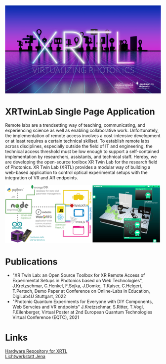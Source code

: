 ![XRTL Header Image](/rmMedia/xrtl_header.jpg "XRTL Header Image")

# XRTwinLab Single Page Application
Remote labs are a trendsetting way of teaching, communicating, and experiencing science as well as enabling collaborative work. Unfortunately, the implementation of remote access involves a cost-intensive development or at least requires a certain technical skillset. To establish remote labs across disciplines, especially outside the field of IT and engineering, the technical access threshold must be low enough to support a self-contained implementation by researchers, assistants, and technical staff. Hereby, we are developing the open-source toolbox XR Twin Lab for the research field of Photonics. XR Twin Lab (XRTL) provides a modular way of building a web-based application to control optical experimental setups with the integration of VR and AR endpoints.

![Architecture and Screenshot](/rmMedia/grafik_gesamt.png "Architecture and Screenshot of SPA")

# Publications
- "XR Twin Lab: an Open Source Toolbox for XR Remote Access of Experimental Setups in Photonics based on Web Technologies", J.Kretzschmar, C.Henkel, F.Sojka, J.Domke, T.Kaiser, C.Helgert, T.Pertsch, Demo Paper at Conference on Online-Labs in Education, DigiLab4U Stuttgart, 2022
- "Photonic Quantum Experiments for Everyone with DIY Components, Web Servcies and VR endpoints" J.Kretzschmar, S.Ritter, T.Vogl, F.Eilenberger, Virtual Poster at 2nd European Quantum Technologies Virtual Conference (EQTC), 2021

# Links
[Hardware Repository for XRTL](https://github.com/Lichtwerkstatt/XRTL_Hardware)  
[Lichtwerkstatt Jena](http://www.lichtwerkstatt-jena.de)
